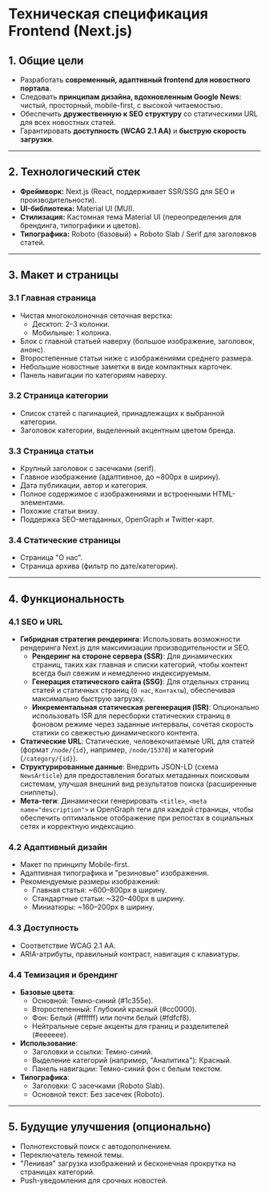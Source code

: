 # Техническая спецификация Frontend (Next.js)

## 1. Общие цели
- Разработать **современный, адаптивный frontend для новостного портала**.
- Следовать **принципам дизайна, вдохновленным Google News**: чистый, просторный, mobile-first,
  с высокой читаемостью.
- Обеспечить **дружественную к SEO структуру** со статическими URL для всех новостных статей.
- Гарантировать **доступность (WCAG 2.1 AA)** и **быструю скорость загрузки**.

---

## 2. Технологический стек
- **Фреймворк:** Next.js (React, поддерживает SSR/SSG для SEO и производительности).
- **UI-библиотека:** Material UI (MUI).
- **Стилизация:** Кастомная тема Material UI (переопределения для брендинга, типографики и цветов).
- **Типографика:** Roboto (базовый) + Roboto Slab / Serif для заголовков статей.

---

## 3. Макет и страницы

### 3.1 Главная страница
- Чистая многоколоночная сеточная верстка:
  - Десктоп: 2–3 колонки.
  - Мобильные: 1 колонка.
- Блок с главной статьей наверху (большое изображение, заголовок, анонс).
- Второстепенные статьи ниже с изображениями среднего размера.
- Небольшие новостные заметки в виде компактных карточек.
- Панель навигации по категориям наверху.

### 3.2 Страница категории
- Список статей с пагинацией, принадлежащих к выбранной категории.
- Заголовок категории, выделенный акцентным цветом бренда.

### 3.3 Страница статьи
- Крупный заголовок с засечками (serif).
- Главное изображение (адаптивное, до ~800px в ширину).
- Дата публикации, автор и категория.
- Полное содержимое с изображениями и встроенными HTML-элементами.
- Похожие статьи внизу.
- Поддержка SEO-метаданных, OpenGraph и Twitter-карт.

### 3.4 Статические страницы
- Страница "О нас".
- Страница архива (фильтр по дате/категории).

---

## 4. Функциональность

### 4.1 SEO и URL
- **Гибридная стратегия рендеринга**: Использовать возможности рендеринга Next.js для максимизации
  производительности и SEO.
  - **Рендеринг на стороне сервера (SSR)**: Для динамических страниц, таких как главная и списки
    категорий, чтобы контент всегда был свежим и немедленно индексируемым.
  - **Генерация статического сайта (SSG)**: Для отдельных страниц статей и статичных страниц
    (`О нас`, `Контакты`), обеспечивая максимально быструю загрузку.
  - **Инкрементальная статическая регенерация (ISR)**: Опционально использовать ISR для пересборки
    статических страниц в фоновом режиме через заданные интервалы, сочетая скорость статики со
    свежестью динамического контента.
- **Статические URL**: Статические, человекочитаемые URL для статей (формат `/node/{id}`,
  например, `/node/15378`) и категорий (`/category/{id}`).
- **Структурированные данные**: Внедрить JSON-LD (схема `NewsArticle`) для предоставления богатых
  метаданных поисковым системам, улучшая внешний вид результатов поиска (расширенные сниппеты).
- **Мета-теги**: Динамически генерировать `<title>`, `<meta name="description">` и OpenGraph теги для
  каждой страницы, чтобы обеспечить оптимальное отображение при репостах в социальных сетях и
  корректную индексацию.

### 4.2 Адаптивный дизайн
- Макет по принципу Mobile-first.
- Адаптивная типографика и "резиновые" изображения.
- Рекомендуемые размеры изображений:
  - Главная статья: ~600–800px в ширину.
  - Стандартные статьи: ~320–400px в ширину.
  - Миниатюры: ~160–200px в ширину.

### 4.3 Доступность
- Соответствие WCAG 2.1 AA.
- ARIA-атрибуты, правильный контраст, навигация с клавиатуры.

### 4.4 Темизация и брендинг
- **Базовые цвета**:
  - Основной: Темно-синий (#1c355e).
  - Второстепенный: Глубокий красный (#cc0000).
  - Фон: Белый (#ffffff) или почти белый (#fdfcf8).
  - Нейтральные серые акценты для границ и разделителей (#eeeeee).
- **Использование**:
  - Заголовки и ссылки: Темно-синий.
  - Выделение категорий (например, "Аналитика"): Красный.
  - Панель навигации: Темно-синий фон с белым текстом.
- **Типографика**:
  - Заголовки: С засечками (Roboto Slab).
  - Основной текст: Без засечек (Roboto).

---

## 5. Будущие улучшения (опционально)
- Полнотекстовый поиск с автодополнением.
- Переключатель темной темы.
- "Ленивая" загрузка изображений и бесконечная прокрутка на страницах категорий.
- Push-уведомления для срочных новостей.
